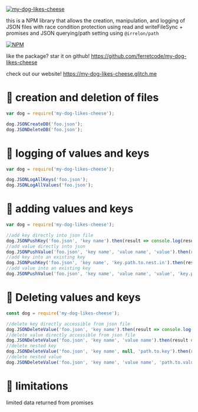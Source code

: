 <a href="https://ibb.co/QF9Zb2f"><img align="center" src="https://i.ibb.co/99nJ8FN/my-dog-likes-cheese.png" alt="my-dog-likes-cheese" border="0"></a>

this is a NPM library that allows the creation, manipulation, and logging of JSON files with race condition protection using read and writeFileSync + promises and JSON querying/path setting using `@irrelon/path`

[![NPM](https://nodei.co/npm/my-dog-likes-cheese.png)](https://nodei.co/npm/my-dog-likes-cheese/)

like the package? star it on github! https://github.com/ferretcode/my-dog-likes-cheese

check out our website! https://my-dog-likes-cheese.glitch.me

# 📜 creation and deletion of files
```javascript
var dog = require('my-dog-likes-cheese');

dog.JSONCreateDB('foo.json');
dog.JSONDeleteDB('foo.json');
```

# 📜 logging of values and keys
```javascript
var dog = require('my-dog-likes-cheese');

dog.JSONLogAllKeys('foo.json');
dog.JSONLogAllValues('foo.json');
```
# 📜 adding values and keys
```javascript
var dog = require('my-dog-likes-cheese');

//add key directly into json file
dog.JSONPushKey('foo.json', 'key name').then(result => console.log(result));
//add value directly into json
dog.JSONPushValue('foo.json', 'key name', 'value name', 'value').then(result => console.log(result));
//add key into an existing key
dog.JSONPushKey('foo.json', 'key name', 'key.path.to.nest.in').then(result => console.log(result));
//add value into an existing key
dog.JSONPushValue('foo.json', 'key name', 'value name', 'value', 'key.path.to.nest.in').then(result => console.log(result));
```

# 📜 Deleting values and keys
```javascript
const dog = require('my-dog-likes-cheese');

//delete key directly accessible from json file
dog.JSONDeleteValue('foo.json', 'key name').then(result => console.log(result));
//delete value directly accessible from json file
dog.JSONDeleteValue('foo.json', 'key name', 'value name').then(result => console.log(result));
//delete nested key
dog.JSONDeleteValue('foo.json', 'key name', null, 'path.to.key').then(result => console.log(result));
//delete nested value
dog.JSONDeleteValue('foo.json', 'key name', 'value name', 'path.to.value').then(result => console.log(result));
```

# 🚫 limitations
limited data returned from promises

